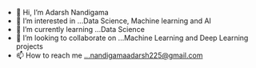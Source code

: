 - 👋 Hi, I’m Adarsh Nandigama
- 👀 I’m interested in ...Data Science, Machine learning and AI
- 🌱 I’m currently learning ...Data Science
- 💞️ I’m looking to collaborate on ...Machine Learning and Deep Learning projects
- 📫 How to reach me ...nandigamaadarsh225@gmail.com

<!---
Adarsh225/Adarsh225 is a ✨ special ✨ repository because its `README.md` (this file) appears on your GitHub profile.
You can click the Preview link to take a look at your changes.
--->
